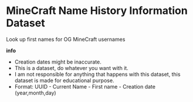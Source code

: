 # MineCraft Name History Information Dataset
Look up first names for OG MineCraft usernames

  **info**
  - Creation dates might be inaccurate.
  - This is a dataset, do whatever you want with it.
  - I am not responsible for anything that happens with this dataset, this dataset is made for educational purpose.
  - Format: UUID - Current Name - First name - Creation date (year,month,day)

